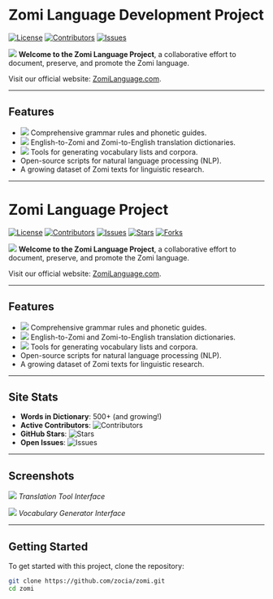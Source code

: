 # Zomi Language Development Project

[![License](https://img.shields.io/badge/License-MIT-blue.svg)](LICENSE)
[![Contributors](https://img.shields.io/github/contributors/zocia/zomi)](https://github.com/zocia/zomi/graphs/contributors)
[![Issues](https://img.shields.io/github/issues/zocia/zomi)](https://github.com/zocia/zomi/issues)

![](assets/icons/translate.svg) **Welcome to the Zomi Language Project**, a collaborative effort to document, preserve, and promote the Zomi language.

Visit our official website: [ZomiLanguage.com](https://ZomiLanguage.com).

---

## Features
- ![](assets/icons/grammar.svg) Comprehensive grammar rules and phonetic guides.
- ![](assets/icons/translate.svg) English-to-Zomi and Zomi-to-English translation dictionaries.
- ![](assets/icons/vocab.svg) Tools for generating vocabulary lists and corpora.
- Open-source scripts for natural language processing (NLP).
- A growing dataset of Zomi texts for linguistic research.

---

# Zomi Language Project

[![License](https://img.shields.io/badge/License-MIT-blue.svg)](LICENSE)
[![Contributors](https://img.shields.io/github/contributors/zocia/zomi)](https://github.com/zocia/zomi/graphs/contributors)
[![Issues](https://img.shields.io/github/issues/zocia/zomi)](https://github.com/zocia/zomi/issues)
[![Stars](https://img.shields.io/github/stars/zocia/zomi?style=social)](https://github.com/zocia/zomi)
[![Forks](https://img.shields.io/github/forks/zocia/zomi?style=social)](https://github.com/zocia/zomi)

![](assets/icons/translate.svg) **Welcome to the Zomi Language Project**, a collaborative effort to document, preserve, and promote the Zomi language.

Visit our official website: [ZomiLanguage.com](https://ZomiLanguage.com).

---

## Features
- ![](assets/icons/grammar.svg) Comprehensive grammar rules and phonetic guides.
- ![](assets/icons/translate.svg) English-to-Zomi and Zomi-to-English translation dictionaries.
- ![](assets/icons/vocab.svg) Tools for generating vocabulary lists and corpora.
- Open-source scripts for natural language processing (NLP).
- A growing dataset of Zomi texts for linguistic research.

---

## Site Stats
- **Words in Dictionary**: 500+ (and growing!)
- **Active Contributors**: ![Contributors](https://img.shields.io/github/contributors/zocia/zomi)
- **GitHub Stars**: ![Stars](https://img.shields.io/github/stars/zocia/zomi?style=social)
- **Open Issues**: ![Issues](https://img.shields.io/github/issues/zocia/zomi)

---

## Screenshots
![](assets/screenshots/translation_tool.png)
*Translation Tool Interface*

![](assets/screenshots/vocab_generator.png)
*Vocabulary Generator Interface*

---

## Getting Started
To get started with this project, clone the repository:

```bash
git clone https://github.com/zocia/zomi.git
cd zomi
